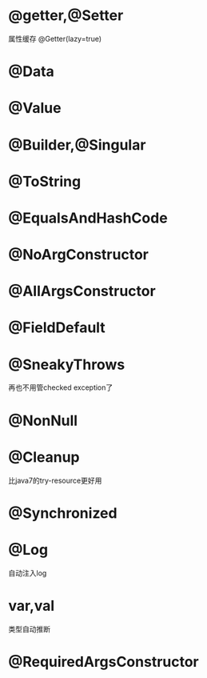 # @getter,@Setter
属性缓存 @Getter(lazy=true)
# @Data
# @Value
# @Builder,@Singular
# @ToString
# @EqualsAndHashCode
# @NoArgConstructor
# @AllArgsConstructor
# @FieldDefault
# @SneakyThrows
再也不用管checked exception了
# @NonNull
# @Cleanup
比java7的try-resource更好用
# @Synchronized
# @Log
自动注入log
# var,val
类型自动推断
# @RequiredArgsConstructor